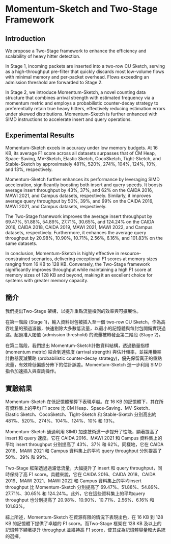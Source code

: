 # Momentum-Sketch and Two-Stage Framework

## Introduction
We propose a Two-Stage framework to enhance the efficiency and scalability of heavy hitter detection. 

In Stage 1, incoming packets are inserted into a two-row CU Sketch, serving as a high-throughput pre-filter that quickly discards most low-volume flows with minimal memory and per-packet overhead. Flows exceeding an admission threshold are forwarded to Stage 2. 

In Stage 2, we introduce Momentum-Sketch, a novel counting data structure that combines arrival strength with estimated frequency via a momentum metric and employs a probabilistic counter-decay strategy to preferentially retain true heavy hitters, effectively reducing estimation errors under skewed distributions. Momentum-Sketch is further enhanced with SIMD instructions to accelerate insert and query operations.

## Experimental Results
Momentum-Sketch excels in accuracy under low memory budgets. At 16 KB, its average F1 score across all datasets surpasses that of CM Heap, Space-Saving, MV-Sketch, Elastic Sketch, CocoSketch, Tight-Sketch, and Stable-Sketch by approximately 481%, 520%, 274%, 104%, 124%, 10%, and 13%, respectively. 

Momentum-Sketch further enhances its performance by leveraging SIMD acceleration, significantly boosting both insert and query speeds. It boosts average insert throughput by 43%, 37%, and 62% on the CAIDA 2016, MAWI 2021, and Campus datasets, respectively. Similarly, it improves average query throughput by 50%, 39%, and 99% on the CAIDA 2016, MAWI 2021, and Campus datasets, respectively.

The Two-Stage framework improves the average insert throughput by 69.47%, 51.88%, 54.89%, 27.71%, 30.65%, and 124.24% on the CAIDA 2016, CAIDA 2018, CAIDA 2019, MAWI 2021, MAWI 2022, and Campus datasets, respectively. Furthermore, it enhances the average query throughput by 20.98%, 10.90%, 10.71%, 2.56%, 6.16%, and 101.83% on the same datasets.

In conclusion, Momentum-Sketch is highly effective in resource-constrained scenarios, delivering exceptional F1 scores at memory sizes ranging from 16 KB to 128 KB. Conversely, the Two-Stage framework significantly improves throughput while maintaining a high F1 score at memory sizes of 128 KB and beyond, making it an excellent choice for systems with greater memory capacity.

## 簡介
我們提出Two-Stage 架構，以提升重點流量檢測的效率與可擴展性。

在第一階段 (Stage 1)，輸入資料封包被插入至一個 two-row CU Sketch，作為高吞吐量的預過濾器，快速剔除大多數低流量，以最小的記憶體與每封包開銷實現過濾。超過准入閾值 (admission threshold) 的流量被轉發至第二階段 (Stage 2)。

在第二階段，我們提出 Momentum-Sketch計數資料結構，透過動量指標 (momentum metric) 結合到達強度 (arrival strength) 與估計頻率，並採用機率計數器衰減策略 (probabilistic counter-decay strategy)，優先保留真正的重點流量，有效降低偏態分佈下的估計誤差。Momentum-Sketch 進一步利用 SIMD 指令加速插入與查詢操作。

## 實驗結果
Momentum-Sketch 在低記憶體預算下表現卓越。在 16 KB 的記憶體下，其在所有資料集上的平均 F1 score 比 CM Heap、Space-Saving、MV-Sketch、Elastic Sketch、CocoSketch、Tight-Sketch 和 Stable-Sketch 分別高出約 481%、520%、274%、104%、124%、10% 和 13%。

Momentum-Sketch 通過利用 SIMD 加速技術進一步提升了性能，顯著提高了 insert 和 query 速度。它在 CAIDA 2016、MAWI 2021 和 Campus 資料集上的平均 insert throughput 分別提高了 43%、37% 和 62%。同樣地，它在 CAIDA 2016、MAWI 2021 和 Campus 資料集上的平均 query throughput 分別提高了 50%、39% 和 99%。

Two-Stage 框架透過過濾低流量，大幅提升了 insert 和 query throughput，同時保持了高 F1 score。具體來說，它在 CAIDA 2016、CAIDA 2018、CAIDA 2019、MAWI 2021、MAWI 2022 和 Campus 資料集上的平均insert throughput 比 Momentum-Sketch 分別提高了 69.47%、51.88%、54.89%、27.71%、30.65% 和 124.24%。此外，它在這些資料集上的平均query throughput 也分別提高了 20.98%、10.90%、10.71%、2.56%、6.16% 和 101.83%。

綜上所述，Momentum-Sketch 在資源有限的情況下表現出色，在 16 KB 到 128 KB 的記憶體下提供了卓越的 F1 score。而Two-Stage 框架在 128 KB 及以上的記憶體下顯著提升 throughput 並維持高 F1 score，使其成為記憶體容量較大系統的選擇。